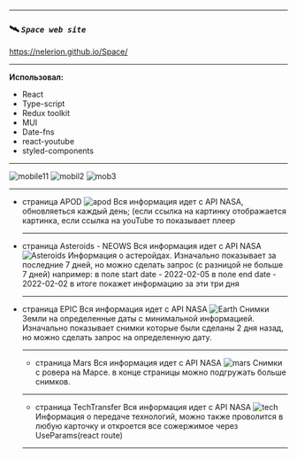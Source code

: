 ____
 ### :artificial_satellite: *`Space web site`* 
 https://nelerion.github.io/Space/
____
**Использовал:**
- React
- Type-script
- Redux toolkit
- MUI
- Date-fns
- react-youtube
- styled-components
____
![mobile11](https://user-images.githubusercontent.com/95306473/189710047-4b69d402-ec6c-45b6-beca-9dc72f828cb8.jpg)
![mobil2](https://user-images.githubusercontent.com/95306473/189710067-9fef365c-c2db-4ecd-9ffd-affce41a89c8.jpg)
![mob3](https://user-images.githubusercontent.com/95306473/189710076-c9695a43-b248-4946-a71c-2278dbec1490.jpg)
____
- страница APOD
![apod](https://user-images.githubusercontent.com/95306473/189705980-05d8c449-894f-47af-b2b3-0376b9d3f92d.png)
Вся информация идет с API NASA, обновляеться каждый день;
(если ссылка на картинку отображается картинка,
если ссылка на youTube то показывает плеер
  ____
- страница Asteroids - NEOWS
Вся информация идет с API NASA
![Asteroids](https://user-images.githubusercontent.com/95306473/189706535-9fae7e83-e7ca-43f3-a700-998f73c6f44f.gif)
Информация о астеройдах.
Изначально показывает за последние 7 дней,
но можно сделать запрос (с разницой не больше 7 дней)
например:
в поле start date -  2022-02-05 
в поле end date -  2022-02-02 
в итоге покажет информацию за эти три дня
  ____
- страница EPIC
Вся информация идет с API NASA
![Earth](https://user-images.githubusercontent.com/95306473/189706630-83b8ee78-c603-4a5e-ae76-6a0038b2cb48.gif)
Снимки Земли на определенные даты с минимальной информацией.
Изначально показывает снимки которые были сделаны 2 дня назад,
но можно сделать запрос на определенную дату.
  ____
  - страница Mars
  Вся информация идет с API NASA
![mars](https://user-images.githubusercontent.com/95306473/189707023-8d4d1790-25ad-4521-abb8-aa1b2ab86425.gif)
Снимки с ровера на Марсе.
в конце страницы можно подгружать больше снимков.
  ____
    - страница TechTransfer
    Вся информация идет с API NASA
![tech](https://user-images.githubusercontent.com/95306473/189707286-7d92e0cc-7a1c-48fd-ae82-9b055082c634.gif)
Информация о передаче технологий, можно также проволится в любую карточку и откроется все сожержимое через UseParams(react route)
  ____
 


  
